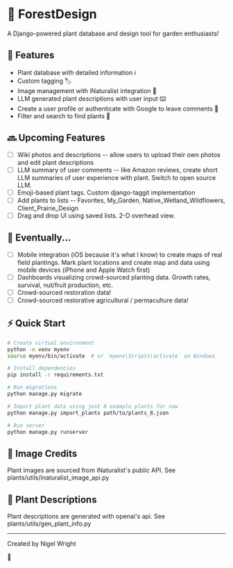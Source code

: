 # 🌿 ForestDesign

A Django-powered plant database and design tool for garden enthusiasts! 

## 🌱 Features
- Plant database with detailed information ℹ️
- Custom tagging 🏷️
- Image management with iNaturalist integration 📸
- LLM generated plant descriptions with user input ⌨️
- Create a user profile or authenticate with Google to leave comments 💬
- Filter and search to find plants 🔎

## 🔜 Upcoming Features
- [ ] Wiki photos and descriptions -- allow users to upload their own photos and edit plant descriptions 
- [ ] LLM summary of user comments -- like Amazon reviews, create short LLM summaries of user experience with plant. Switch to open source LLM.
- [ ] Emoji-based plant tags. Custom django-taggit implementation
- [ ] Add plants to lists -- Favorites, My_Garden, Native_Wetland_Wildflowers, Client_Prairie_Design
- [ ] Drag and drop UI using saved lists. 2-D overhead view.  

## 🚀 Eventually...
- [ ] Mobile integration (iOS because it's what I know) to create maps of real field plantings. Mark plant locations and create map and data using mobile devices (iPhone and Apple Watch first)
- [ ] Dashboards visualizing crowd-sourced planting data. Growth rates, survival, nut/fruit production, etc. 
- [ ] Crowd-sourced restoration data!
- [ ] Crowd-sourced restorative agricultural / permaculture data!

## ⚡️ Quick Start
```bash
# Create virtual environment
python -m venv myenv
source myenv/bin/activate  # or `myenv\Scripts\activate` on Windows

# Install dependencies
pip install -r requirements.txt

# Run migrations
python manage.py migrate

# Import plant data using just 8 example plants for now
python manage.py import_plants path/to/plants_8.json

# Run server
python manage.py runserver
```

## 📸 Image Credits
Plant images are sourced from iNaturalist's public API. See plants/utils/inaturalist_image_api.py

## 📝 Plant Descriptions
Plant descriptions are generated with openai's api. See plants/utils/gen_plant_info.py

---
Created by Nigel Wright

💚 